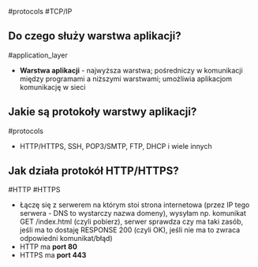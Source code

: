 #protocols #TCP/IP 

## Do czego służy warstwa aplikacji?
#application_layer
- **Warstwa aplikacji** - najwyższa warstwa; pośredniczy w komunikacji między programami a niższymi warstwami; umożliwia aplikacjom komunikację w sieci

## Jakie są protokoły warstwy aplikacji?
#protocols 
- HTTP/HTTPS, SSH, POP3/SMTP, FTP, DHCP i wiele innych

## Jak działa protokół HTTP/HTTPS?
#HTTP #HTTPS
- Łączę się z serwerem na którym stoi strona internetowa (przez IP tego serwera - DNS to wystarczy nazwa domeny), wysyłam np. komunikat GET /index.html (czyli pobierz), serwer sprawdza czy ma taki zasób, jeśli ma to dostaję RESPONSE 200 (czyli OK), jeśli nie ma to zwraca odpowiedni komunikat/błąd)
- HTTP ma **port 80**
- HTTPS ma **port 443**


